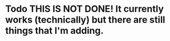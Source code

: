# Todo THIS IS NOT DONE! It currently works (technically) but there are still things that I'm adding.
